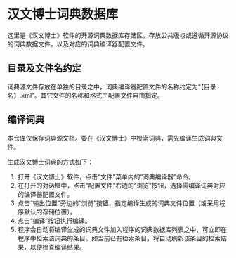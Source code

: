 # 汉文博士词典数据库

这里是《汉文博士》软件的开源词典数据库存储区，存放公共版权或遵循开源协议的词典数据文件，以及对应的词典编译器配置文件。

## 目录及文件名约定

词典源文件存放在单独的目录之中，词典编译器配置文件的名称约定为“【目录名】.xml”。其它文件的名称和格式由配置文件自由指定。

## 编译词典

本仓库仅保存词典源文档。要在《汉文博士》中检索词典，需先编译生成词典文件。

生成汉文博士词典的方式如下：

1. 打开《汉文博士》软件，点击“文件”菜单内的“词典编译器”命令。
2. 在打开的对话框中，点击“配置文件”右边的“浏览”按钮，选择需编译词典对应的编译器配置文件。
3. 点击“输出位置”旁边的“浏览”按钮，指定编译生成的词典文件位置（或采用程序默认的存储位置）。
4. 点击“编译”按钮执行编译。
5. 程序会自动将编译生成的词典文件加入程序的词典数据库列表之中，可立即在程序中检索该词典的条目。如当前已有检索条目，将自动刷新该条目的检索结果，以便检查编译结果。

